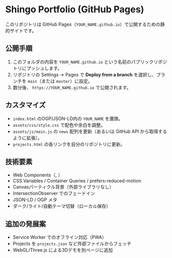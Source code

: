 # Shingo Portfolio (GitHub Pages)

このリポジトリは GitHub Pages（`YOUR_NAME.github.io`）で公開するための静的サイトです。

## 公開手順

1. このフォルダの内容を `YOUR_NAME.github.io` という名前のパブリックリポジトリにプッシュします。
2. リポジトリの Settings → Pages で **Deploy from a branch** を選択し、ブランチを `main`（または `master`）に設定。
3. 数分後、 `https://YOUR_NAME.github.io` で公開されます。

## カスタマイズ

- `index.html` のOGP/JSON-LD内の `YOUR_NAME` を置換。
- `assets/css/style.css` で配色や余白を調整。
- `assets/js/main.js` の `news` 配列を更新（あるいは GitHub API から取得するように拡張）。
- `projects.html` の各リンクを自分のリポジトリに更新。

## 技術要素

- Web Components（<site-header>, <site-footer>）
- CSS Variables / Container Queries / prefers-reduced-motion
- Canvasパーティクル背景（外部ライブラリなし）
- IntersectionObserver でのフェードイン
- JSON-LD / OGP メタ
- ダーク/ライト/自動テーマ切替（ローカル保存）

## 追加の発展案

- Service Worker でのオフライン対応（PWA）
- Projects を `projects.json` など外部ファイルからフェッチ
- WebGL/Three.js による3Dデモを別ページに追加
